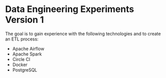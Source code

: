 # Data Engineering Experiments Version 1

The goal is to gain experience with the following technologies and to create an ETL process:

* Apache Airflow
* Apache Spark
* Circle CI
* Docker
* PostgreSQL
